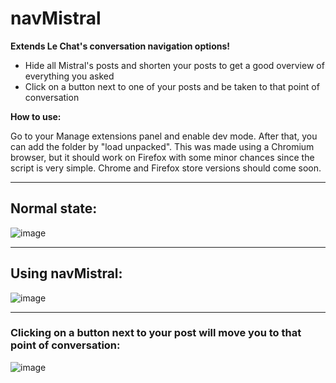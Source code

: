# navMistral

**Extends Le Chat's conversation navigation options!**

- Hide all Mistral's posts and shorten your posts to get a good overview of everything you asked
- Click on a button next to one of your posts and be taken to that point of conversation

**How to use:**

Go to your Manage extensions panel and enable dev mode. After that, you can add the folder by "load unpacked". This was made using a Chromium browser, but it should work on Firefox with some minor chances since the script is very simple.
Chrome and Firefox store versions should come soon.

---

## Normal state:
![image](https://github.com/user-attachments/assets/ade26609-eabe-4933-a8e3-b6d8aec3ca93)

---

## Using navMistral:
![image](https://github.com/user-attachments/assets/add8421a-b891-44b5-9d5f-817f3eb26a62)

---

### Clicking on a button next to your post will move you to that point of conversation:
![image](https://github.com/user-attachments/assets/f8990274-4013-4a2b-8a77-a3bd9434854b)


